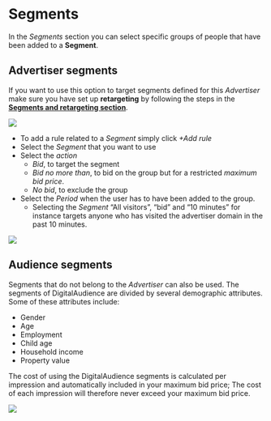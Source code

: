# Segments

In the _Segments_ section you can select specific groups of people that have been added to a **Segment**. 


## Advertiser segments
If you want to use this option to target segments defined for this _Advertiser_ make sure you have set up **retargeting** by following the steps in the [**Segments and retargeting section**][segments].

[![][cs-segments]][cs-segments]

* To add a rule related to a _Segment_ simply click _+Add rule_
* Select the _Segment_ that you want to use
* Select the _action_
    * _Bid_, to target the segment
    * _Bid no more than_, to bid on the group but for a restricted _maximum bid price_.
    * _No bid_, to exclude the group
* Select the _Period_ when the user has to have been added to the group.
    * Selecting the _Segment_ “All visitors”, “bid” and “10 minutes” for instance targets anyone who has visited the advertiser domain in the past 10 minutes.

[![][cs-add-segment]][cs-add-segment]

## Audience segments
Segments that do not belong to the *Advertiser* can also be used. The segments of DigitalAudience are divided by several demographic attributes. Some of these attributes include:

* Gender
* Age
* Employment
* Child age
* Household income
* Property value

The cost of using the DigitalAudience segments is calculated per impression and automatically included in your maximum bid price; The cost of each impression will therefore never exceed your maximum bid price.

[![][cs-add-audience-segment]][cs-add-audience-segment]

[cs-segments]: ../img/campaign-settings/cs-segments.png
[cs-add-segment]: ../img/campaign-settings/cs-add-segment.png
[cs-add-audience-segment]: ../img/campaign-settings/cs-add-audience-segment.png
[segments]: /kb/segments/